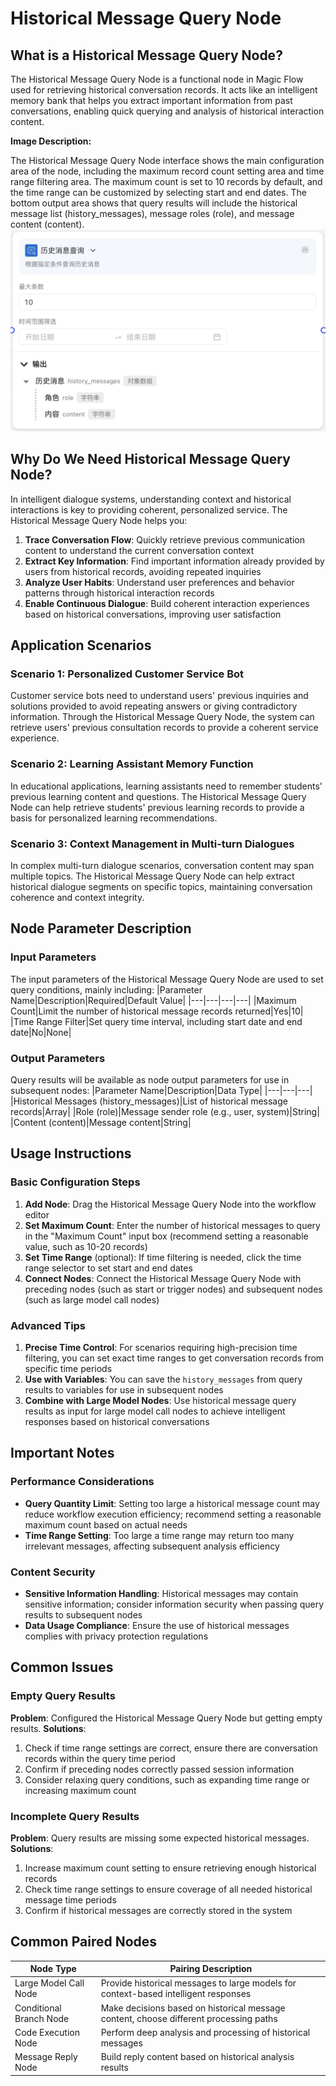# Historical Message Query Node

## What is a Historical Message Query Node?
The Historical Message Query Node is a functional node in Magic Flow used for retrieving historical conversation records. It acts like an intelligent memory bank that helps you extract important information from past conversations, enabling quick querying and analysis of historical interaction content.

**Image Description:**

The Historical Message Query Node interface shows the main configuration area of the node, including the maximum record count setting area and time range filtering area. The maximum count is set to 10 records by default, and the time range can be customized by selecting start and end dates. The bottom output area shows that query results will include the historical message list (history_messages), message roles (role), and message content (content).
![Historical Message Query Node](/static/img/Historical-message-query.png)

## Why Do We Need Historical Message Query Node?
In intelligent dialogue systems, understanding context and historical interactions is key to providing coherent, personalized service. The Historical Message Query Node helps you:
1. **Trace Conversation Flow**: Quickly retrieve previous communication content to understand the current conversation context
2. **Extract Key Information**: Find important information already provided by users from historical records, avoiding repeated inquiries
3. **Analyze User Habits**: Understand user preferences and behavior patterns through historical interaction records
4. **Enable Continuous Dialogue**: Build coherent interaction experiences based on historical conversations, improving user satisfaction

## Application Scenarios
### Scenario 1: Personalized Customer Service Bot
Customer service bots need to understand users' previous inquiries and solutions provided to avoid repeating answers or giving contradictory information. Through the Historical Message Query Node, the system can retrieve users' previous consultation records to provide a coherent service experience.

### Scenario 2: Learning Assistant Memory Function
In educational applications, learning assistants need to remember students' previous learning content and questions. The Historical Message Query Node can help retrieve students' previous learning records to provide a basis for personalized learning recommendations.

### Scenario 3: Context Management in Multi-turn Dialogues
In complex multi-turn dialogue scenarios, conversation content may span multiple topics. The Historical Message Query Node can help extract historical dialogue segments on specific topics, maintaining conversation coherence and context integrity.

## Node Parameter Description
### Input Parameters
The input parameters of the Historical Message Query Node are used to set query conditions, mainly including:
|Parameter Name|Description|Required|Default Value|
|---|---|---|---|
|Maximum Count|Limit the number of historical message records returned|Yes|10|
|Time Range Filter|Set query time interval, including start date and end date|No|None|

### Output Parameters
Query results will be available as node output parameters for use in subsequent nodes:
|Parameter Name|Description|Data Type|
|---|---|---|
|Historical Messages (history_messages)|List of historical message records|Array|
|Role (role)|Message sender role (e.g., user, system)|String|
|Content (content)|Message content|String|

## Usage Instructions
### Basic Configuration Steps
1. **Add Node**: Drag the Historical Message Query Node into the workflow editor
2. **Set Maximum Count**: Enter the number of historical messages to query in the "Maximum Count" input box (recommend setting a reasonable value, such as 10-20 records)
3. **Set Time Range** (optional): If time filtering is needed, click the time range selector to set start and end dates
4. **Connect Nodes**: Connect the Historical Message Query Node with preceding nodes (such as start or trigger nodes) and subsequent nodes (such as large model call nodes)

### Advanced Tips
1. **Precise Time Control**: For scenarios requiring high-precision time filtering, you can set exact time ranges to get conversation records from specific time periods
2. **Use with Variables**: You can save the `history_messages` from query results to variables for use in subsequent nodes
3. **Combine with Large Model Nodes**: Use historical message query results as input for large model call nodes to achieve intelligent responses based on historical conversations

## Important Notes
### Performance Considerations
- **Query Quantity Limit**: Setting too large a historical message count may reduce workflow execution efficiency; recommend setting a reasonable maximum count based on actual needs
- **Time Range Setting**: Too large a time range may return too many irrelevant messages, affecting subsequent analysis efficiency

### Content Security
- **Sensitive Information Handling**: Historical messages may contain sensitive information; consider information security when passing query results to subsequent nodes
- **Data Usage Compliance**: Ensure the use of historical messages complies with privacy protection regulations

## Common Issues
### Empty Query Results
**Problem**: Configured the Historical Message Query Node but getting empty results.
**Solutions**:
1. Check if time range settings are correct, ensure there are conversation records within the query time period
2. Confirm if preceding nodes correctly passed session information
3. Consider relaxing query conditions, such as expanding time range or increasing maximum count

### Incomplete Query Results
**Problem**: Query results are missing some expected historical messages.
**Solutions**:
1. Increase maximum count setting to ensure retrieving enough historical records
2. Check time range settings to ensure coverage of all needed historical message time periods
3. Confirm if historical messages are correctly stored in the system

## Common Paired Nodes
|Node Type|Pairing Description|
|---|---|
|Large Model Call Node|Provide historical messages to large models for context-based intelligent responses|
|Conditional Branch Node|Make decisions based on historical message content, choose different processing paths|
|Code Execution Node|Perform deep analysis and processing of historical messages|
|Message Reply Node|Build reply content based on historical analysis results| 
